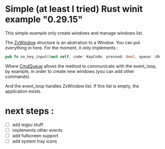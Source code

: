# Simple (at least I tried) Rust winit example "0.29.15"

This simple example only create windows and manage windows list.

The [ZxWindow](https://github.com/xigh/winit-up-to-date-simple-example/blob/master/src/window/mod.rs#L27) structure is an abstration to a Window. You can put everything in here. For the moment, it only implements : 

```rust
pub fn on_key_input(&mut self, code: KeyCode, pressed: bool, queue: &Rc<CmdQueue>)
```

Where [CmdQueue](https://github.com/xigh/winit-up-to-date-simple-example/blob/master/src/window/mod.rs#L7) allows the method to communicate with the event_loop, by example, in order to create new windows (you can add other commands).

And the event_loop handles ZxWindow list. If this list is empty, the application exists.

# next steps : 

- [ ] add wgpu stuff 
- [ ] implements other events
- [ ] add fullscreen support
- [ ] add system tray icons
